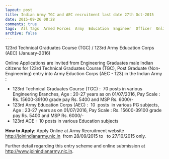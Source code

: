 ```yaml
---
layout: post
title: Indian Army TGC and AEC recruitment last date 27th Oct-2015   
date: 2015-09-26 08:28
comments: true
tags:  All Tags  Armed Forces  Army  Education  Engineer  Officer  Online  Technical 
archive: false
---
```

123rd Technical Graduates Course (TGC) / 123rd Army Education Corps (AEC) (January-2016) 

Online Applications are invited from Engineering Graduates male Indian citizens for 123rd Technical Graduates Course (TGC), Post Graduate (Non-Engineering) entry into Army Eduction Corps (AEC - 123) in the Indian Army :

- 123rd Technical Graduates Course (TGC) :  70 posts in various Engineering Branches, Age : 20-27 years as on 01/07/2016, Pay Scale : Rs. 15600-39100 grade pay Rs. 5400 and MSP Rs. 6000/- 
- 123rd Army Education Corps (AEC) :  10  posts  in various PG subjects, Age : 23-27 years as on 01/07/2016, Pay Scale : Rs. 15600-39100 grade pay Rs. 5400 and MSP Rs. 6000/- 
- 123rd ACE :  10 posts in various Education subjects 


**How to Apply**: Apply Online at Army Recruitment website <http://joinindianarmy.nic.in>  from 28/09/2015 to   to 27/10/2015 only.

Further detail regarding this entry scheme and online submission at <http://www.joinindianarmy.nic.in>. 
 